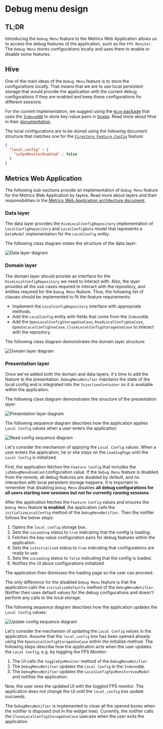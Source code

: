 # Debug menu design

## TL;DR

Introducing the `Debug Menu` feature to the Metrics Web Application allows us to access the debug features of the application, such as the `FPS Monitor`. The `Debug Menu` stores configurations locally and uses them to enable or disable some features.

## Hive

One of the main ideas of the `Debug Menu` feature is to store the configurations locally. That means that we are to use local persistent storage that would provide the application with the current debug configurations if they are enabled and keep these configurations for different sessions.

For the current implementation, we suggest using the [`Hive` package](https://pub.dev/packages/hive) that uses the [`IndexedDB`](https://developers.google.com/web/ilt/pwa/working-with-indexeddb) to store key-value pairs in [boxes](https://docs.hivedb.dev/#/basics/boxes). Read more about Hive in their [documentation](https://docs.hivedb.dev/#/).

The local configurations are to be stored using the following document structure that matches one for the [`Firestore Feature Config`](https://github.com/Flank/flank-dashboard/blob/master/metrics/web/docs/features/feature_config/01_feature_config_design.md) feature:
```json
{
  "local_config" : {
    "isFpsMonitorEnabled" : false
  }
}
```

## Metrics Web Application

The following sub-sections provide an implementation of `Debug Menu` feature for the Metrics Web Application by layers. Read more about layers and their responsibilities in the [Metrics Web Application architecture document](https://github.com/Flank/flank-dashboard/blob/master/metrics/web/docs/01_metrics_web_application_architecture.md).

### Data layer

The data layer provides the `HiveLocalConfigRepository` implementation of `LocalConfigRepository` and `LocalConfigData` model that represents a `DataModel` implementation for the `LocalConfig` entity.

The following class diagram states the structure of the data layer:

![Data layer diagram](http://www.plantuml.com/plantuml/proxy?cache=no&fmt=svg&src=https://github.com/Flank/flank-dashboard/raw/master/metrics/web/docs/features/debug_menu/diagrams/debug_menu_data_layer_class_diagram.puml)

### Domain layer

The domain layer should provide an interface for the `HiveLocalConfigRepository` we need to interact with. Also, the layer provides all the use cases required to interact with the repository, and entities required for the `Debug Menu` feature. Thus, the following list of classes should be implemented to fit the feature requirements:

- Implement the `LocalConfigRepository` interface with appropriate methods.
- Add the `LocalConfig` entity with fields that come from the `IndexedDB`.
- Add the `OpenLocalConfigStorageUseCase`, `ReadLocalConfigUseCase`, `UpdateLocalConfigUseCase`, `CloseLocalConfigStorageUseCase` to interact with the repository.

The following class diagram demonstrates the domain layer structure:

![Domain layer diagram](http://www.plantuml.com/plantuml/proxy?cache=no&fmt=svg&src=https://github.com/Flank/flank-dashboard/raw/master/metrics/web/docs/features/debug_menu/diagrams/debug_menu_domain_layer_class_diagram.puml)

### Presentation layer

Once we've added both the domain and data layers, it's time to add the feature to the presentation. `DebugMenuNotifier` maintains the state of the local config and is integrated into the `InjectionContainer` so it is available within the application.

The following class diagram demonstrates the structure of the presentation layer:

![Presentation layer diagram](http://www.plantuml.com/plantuml/proxy?cache=no&fmt=svg&src=https://github.com/Flank/flank-dashboard/raw/master/metrics/web/docs/features/debug_menu/diagrams/debug_menu_presentation_layer_class_diagram.puml)

The following sequence diagram describes how the application applies `Local Config` values when a user enters the application:

![Read config sequence diagram](http://www.plantuml.com/plantuml/proxy?cache=no&fmt=svg&src=https://github.com/Flank/flank-dashboard/raw/master/metrics/web/docs/features/debug_menu/diagrams/debug_menu_read_config_sequence_diagram.puml)

Let's consider the mechanism of applying the `Local Config` values. When a user enters the application, he or she stays on the `LoadingPage` until the `Local Config` is initialized.

First, the application fetches the `Feature Config` that includes the `isDebugMenuEnabled` configuration value. If the `Debug Menu` feature is disabled from the remote, all debug features are disabled by default, and no interaction with local persistent storage happens. It is important to remember that disabling `Debug Menu` disables **all debug configurations for all users starting new sessions but not for currently running sessions**.

After the application fetches the `Feature Config` values and ensures the `Debug Menu` feature **is enabled**, the application calls the `initializeLocalConfig` method of the `DebugMenuNotifier`. Then the notifier follows the below steps:
1. Opens the `local_config` storage box.
2. Sets the `isLoading` status to `true` indicating that the config is loading.
3. Fetches the key-value configuration pairs for debug features within the application.
4. Sets the `isInitialized` status to `true` indicating that configurations are ready to use.
5. Sets the `isLoading` status to `false` indicating that the config is loaded.
6. Notifies the UI about configurations initialized.

The application then dismisses the loading page so the user can proceed.

The only difference for the disabled `Debug Menu` feature is that the application calls the `initializeDefaults` method of the `DebugMenuNotifier`. Notifier then uses default values for the debug configurations and doesn't perform any calls to the local storage.

The following sequence diagram describes how the application updates the `Local Config` values:

![Update config sequence diagram](http://www.plantuml.com/plantuml/proxy?cache=no&fmt=svg&src=https://github.com/Flank/flank-dashboard/raw/master/metrics/web/docs/features/debug_menu/diagrams/debug_menu_update_config_sequence_diagram.puml)

Let's consider the mechanism of updating the `Local Config` values in the application. Assume that the `local_config` box has been opened already using the `OpenLocalConfigStorageUseCase` within the initialize method. The following steps describe how the application acts when the user updates the `Local Config`, e.g. by toggling the FPS Monitor:
1. The UI calls the `toggleFpsMonitor` method of the `DebugMenuNotifier`.
2. The `DebugMenuNotifier` updates the `Local Config` in the `IndexedDB`.
3. The `DebugMenuNotifier` updates the `LocalConfigFpsMonitorViewModel` and notifies the application.

Now, the user sees the updated UI with the toggled FPS monitor. The application does not change the UI until the `local_config` box update succeeds.

The `DebugMenuNotifier` is implemented to close all the opened boxes when the notifier is disposed (not in the widget tree). Currently, the notifier calls the `CloseLocalConfigStorageUseCase` usecase when the user exits the application.
